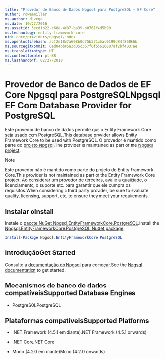 ```yaml
---
title: "Provedor de Banco de Dados Npgsql para PostgreSQL – EF Core"
author: rowanmiller
ms.author: divega
ms.date: 10/27/2016
ms.assetid: 5ecd1b22-c68e-4d87-ba39-b0761f4d5b90
ms.technology: entity-framework-core
uid: core/providers/npgsql/index
ms.openlocfilehash: acf2e18d7a608b0d75b571a5ac0199d84f86066b
ms.sourcegitcommit: 6ed04bb05a3d05c367f0f55616807af2bf4037ae
ms.translationtype: HT
ms.contentlocale: pt-BR
ms.lasthandoff: 02/27/2018
---
```

# <a name="npgsql-ef-core-database-provider-for-postgresql"></a><span data-ttu-id="19039-102">Provedor de Banco de Dados de EF Core Npgsql para PostgreSQL</span><span class="sxs-lookup"><span data-stu-id="19039-102">Npgsql EF Core Database Provider for PostgreSQL</span></span>

<span data-ttu-id="19039-103">Este provedor de banco de dados permite que o Entity Framework Core seja usado com PostgreSQL.</span><span class="sxs-lookup"><span data-stu-id="19039-103">This database provider allows Entity Framework Core to be used with PostgreSQL.</span></span> <span data-ttu-id="19039-104">O provedor é mantido como parte do [projeto Npgsql](http://www.npgsql.org).</span><span class="sxs-lookup"><span data-stu-id="19039-104">The provider is maintained as part of the [Npgsql project](http://www.npgsql.org).</span></span>

> [!NOTE]  
> <span data-ttu-id="19039-105">Este provedor não é mantido como parte do projeto do Entity Framework Core.</span><span class="sxs-lookup"><span data-stu-id="19039-105">This provider is not maintained as part of the Entity Framework Core project.</span></span> <span data-ttu-id="19039-106">Ao considerar um provedor de terceiros, avalie a qualidade, o licenciamento, o suporte etc. para garantir que ele cumpra os requisitos.</span><span class="sxs-lookup"><span data-stu-id="19039-106">When considering a third party provider, be sure to evaluate quality, licensing, support, etc. to ensure they meet your requirements.</span></span>

## <a name="install"></a><span data-ttu-id="19039-107">Instalar o</span><span class="sxs-lookup"><span data-stu-id="19039-107">Install</span></span>

<span data-ttu-id="19039-108">Instale o [pacote NuGet Npgsql.EntityFrameworkCore.PostgreSQL](https://www.nuget.org/packages/Npgsql.EntityFrameworkCore.PostgreSQL).</span><span class="sxs-lookup"><span data-stu-id="19039-108">Install the [Npgsql.EntityFrameworkCore.PostgreSQL NuGet package](https://www.nuget.org/packages/Npgsql.EntityFrameworkCore.PostgreSQL).</span></span>

``` powershell
Install-Package Npgsql.EntityFrameworkCore.PostgreSQL
```

## <a name="get-started"></a><span data-ttu-id="19039-109">Introdução</span><span class="sxs-lookup"><span data-stu-id="19039-109">Get Started</span></span>

<span data-ttu-id="19039-110">Consulte a [documentação do Npgsql](http://www.npgsql.org/efcore/index.html) para começar.</span><span class="sxs-lookup"><span data-stu-id="19039-110">See the [Npgsql documentation](http://www.npgsql.org/efcore/index.html) to get started.</span></span>

## <a name="supported-database-engines"></a><span data-ttu-id="19039-111">Mecanismos de banco de dados compatíveis</span><span class="sxs-lookup"><span data-stu-id="19039-111">Supported Database Engines</span></span>

* <span data-ttu-id="19039-112">PostgreSQL</span><span class="sxs-lookup"><span data-stu-id="19039-112">PostgreSQL</span></span>

## <a name="supported-platforms"></a><span data-ttu-id="19039-113">Plataformas compatíveis</span><span class="sxs-lookup"><span data-stu-id="19039-113">Supported Platforms</span></span>

* <span data-ttu-id="19039-114">.NET Framework (4.5.1 em diante)</span><span class="sxs-lookup"><span data-stu-id="19039-114">.NET Framework (4.5.1 onwards)</span></span>

* <span data-ttu-id="19039-115">.NET Core</span><span class="sxs-lookup"><span data-stu-id="19039-115">.NET Core</span></span>

* <span data-ttu-id="19039-116">Mono (4.2.0 em diante)</span><span class="sxs-lookup"><span data-stu-id="19039-116">Mono (4.2.0 onwards)</span></span>
